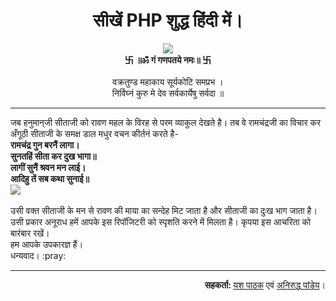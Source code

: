 # <div align="center">सीखें PHP शुद्ध हिंदी में।</div>
<div align="center">
  <img src="https://i.pinimg.com/originals/b0/a2/51/b0a251fc1fac3a11fe132bb08c80923f.gif">
  <br><b> 卐 ॥ॐ गं गणपतये नमः॥ 卐 </b><br><br>
  वक्रतुण्ड महाकाय सूर्यकोटि समप्रभ ।<br>  
  निर्विघ्नं कुरु मे देव सर्वकार्येषु सर्वदा ॥
</div>
<hr>
जब हनुमान्‌जी सीताजी को रावण महल के विरह से परम व्याकुल देखते है। तब वे रामचंद्रजी का विचार कर अँगूठी सीताजी के समक्ष डाल मधुर वचन कीर्तनं करते है-
<b>
  <br>रामचंद्र गुन बरनैं लागा।
  <br>सुनतहिं सीता कर दुख भागा॥
  <br>लागीं सुनैं श्रवन मन लाई।
  <br>आदिहु तें सब कथा सुनाई॥
</b><br>
<img src="http://www.kamat.com/kalranga/mythology/ramayan/5089.jpg">

<br>
<br>उसी वक्त सीताजी के मन से रावण की माया का सन्देह मिट जाता है और सीताजी का दुःख भाग जाता है।
<br>उसी प्रकार अनूराध हमें आपके इस रिपॉजिटरी को स्पृशति करने में मिलता है। कृपया इस आचरिता को बारंबार रखें।
<br>हम आपके उपकारज्ञ हैं।
<br>धन्यवाद। :pray:
<hr>
<div align="right">
 <b>सहकर्ता: </b><a href="https://github.com/yashpathack">यश पाठक</a> एवं <a href="https://github.com/aniruddha0pandey">अनिरुद्ध पांडेय</a>।
</div>
